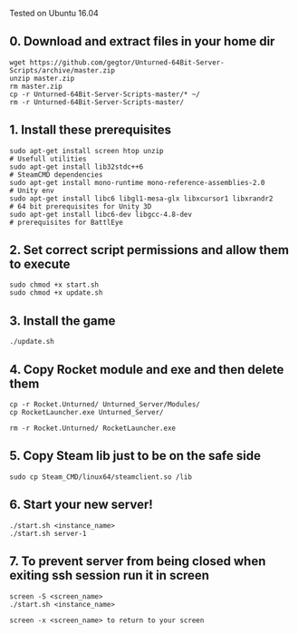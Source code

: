 Tested on Ubuntu 16.04

## 0. Download and extract files in your home dir
    wget https://github.com/gegtor/Unturned-64Bit-Server-Scripts/archive/master.zip
    unzip master.zip
    rm master.zip
    cp -r Unturned-64Bit-Server-Scripts-master/* ~/
    rm -r Unturned-64Bit-Server-Scripts-master/

## 1. Install these prerequisites
    sudo apt-get install screen htop unzip                                   # Usefull utilities
    sudo apt-get install lib32stdc++6                                        # SteamCMD dependencies
    sudo apt-get install mono-runtime mono-reference-assemblies-2.0          # Unity env
    sudo apt-get install libc6 libgl1-mesa-glx libxcursor1 libxrandr2        # 64 bit prerequisites for Unity 3D
    sudo apt-get install libc6-dev libgcc-4.8-dev                            # prerequisites for BattlEye

## 2. Set correct script permissions and allow them to execute
    sudo chmod +x start.sh
    sudo chmod +x update.sh

## 3. Install the game
    ./update.sh

## 4. Copy Rocket module and exe and then delete them
    cp -r Rocket.Unturned/ Unturned_Server/Modules/
    cp RocketLauncher.exe Unturned_Server/

    rm -r Rocket.Unturned/ RocketLauncher.exe

## 5. Copy Steam lib just to be on the safe side
    sudo cp Steam_CMD/linux64/steamclient.so /lib

## 6. Start your new server!
    ./start.sh <instance_name>
    ./start.sh server-1

## 7. To prevent server from being closed when exiting ssh session run it in screen
    screen -S <screen_name>
    ./start.sh <instance_name>

    screen -x <screen_name> to return to your screen
